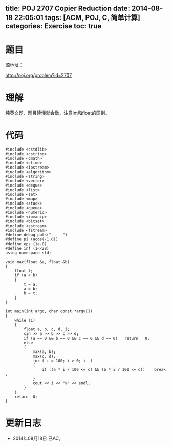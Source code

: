 title: POJ 2707 Copier Reduction
date: 2014-08-18 22:05:01
tags: [ACM, POJ, C, 简单计算]
categories: Exercise
toc: true
---
# 题目
源地址：

http://poj.org/problem?id=2707

# 理解
纯英文题，题目读懂就会做，注意int和float的区别。

<!-- more -->

# 代码
```#include <cstdio>
#include <cstdlib>
#include <cstring>
#include <cmath>
#include <ctime>
#include <iostream>
#include <algorithm>
#include <string>
#include <vector>
#include <deque>
#include <list>
#include <set>
#include <map>
#include <stack>
#include <queue>
#include <numeric>
#include <iomanip>
#include <bitset>
#include <sstream>
#include <fstream>
#define debug puts("-----")
#define pi (acos(-1.0))
#define eps (1e-8)
#define inf (1<<28)
using namespace std;

void max(float &a, float &b)
{
    float t;
    if (a < b)
    {
        t = a;
        a = b;
        b = t;
    }
}

int main(int argc, char const *argv[])
{
    while (1)
    {
        float a, b, c, d, i;
        cin >> a >> b >> c >> d;
        if (a == 0 && b == 0 && c == 0 && d == 0)   return   0;
        else
        {
            max(a, b);
            max(c, d);
            for ( i = 100; i > 0; i--)
            {
                if ((a * i / 100 <= c) && (b * i / 100 <= d))    break ;
            }
            cout << i << "%" << endl;
        }
    }
    return  0;
}
```
# 更新日志
- 2014年08月18日 已AC。
